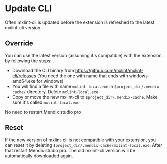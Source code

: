 # Update CLI

Often mxlint-cli is updated before the extension is refreshed to the latest mxlint-cli version. 

## Override

You can use the latest version (assuming it's compatible) with the extension by following the steps:

- Download the CLI binary from https://github.com/mxlint/mxlint-cli/releases (You need the one with name that ends with windows-amd64.exe for windows)
- You will find a file with name `mxlint-local.exe` in `$project_dir/.mendix-cache/` directory. Delete `mxlint-local.exe`
- Copy or move the new mxlint-cli to `$project_dir/.mendix-cache`. Make sure it's called `mxlint-local.exe`

No need to restart Mendix studio pro

## Reset

If the new version of mxlint-cli is not compatible with your extension, you can reset it by deleting `$project_dir/.mendix-cache/mxlint-local.exe`. After that restart Mendix studio pro. The old mxlint-cli version will be automatically downloaded again.
